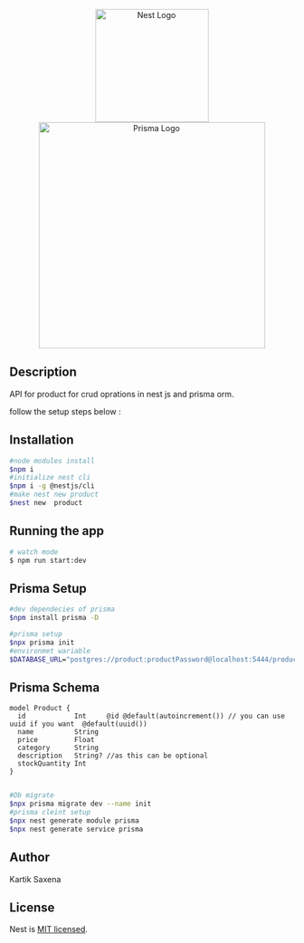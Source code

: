 <p align="center">
  <a href="http://nestjs.com/" target="blank"><img src="https://nestjs.com/img/logo-small.svg" width="200" alt="Nest Logo" /></a>
  <a href="https://www.prisma.io" target="blank"><img src="https://prismalens.vercel.app/header/logo-white.svg" width="400" alt="Prisma Logo" /></a>
</p>



  <!--[![Backers on Open Collective](https://opencollective.com/nest/backers/badge.svg)](https://opencollective.com/nest#backer)
  [![Sponsors on Open Collective](https://opencollective.com/nest/sponsors/badge.svg)](https://opencollective.com/nest#sponsor)-->

## Description
API for product for crud oprations in nest js and prisma orm.

follow the setup steps below : 

## Installation

```bash
#node modules install
$npm i
#initialize nest cli
$npm i -g @nestjs/cli
#make nest new product
$nest new  product

```

## Running the app
```bash
# watch mode
$ npm run start:dev

```

## Prisma Setup

```bash
#dev dependecies of prisma
$npm install prisma -D

#prisma setup
$npx prisma init
#environmet wariable
$DATABASE_URL="postgres://product:productPassword@localhost:5444/product"

```
## Prisma Schema 

```
model Product {
  id            Int     @id @default(autoincrement()) // you can use uuid if you want  @default(uuid())
  name          String
  price         Float
  category      String
  description   String? //as this can be optional
  stockQuantity Int
}


```

```bash
#Db migrate
$npx prisma migrate dev --name init
#prisma cleint setup
$npx nest generate module prisma
$npx nest generate service prisma

```


## Author

Kartik Saxena

## License

Nest is [MIT licensed](LICENSE).
